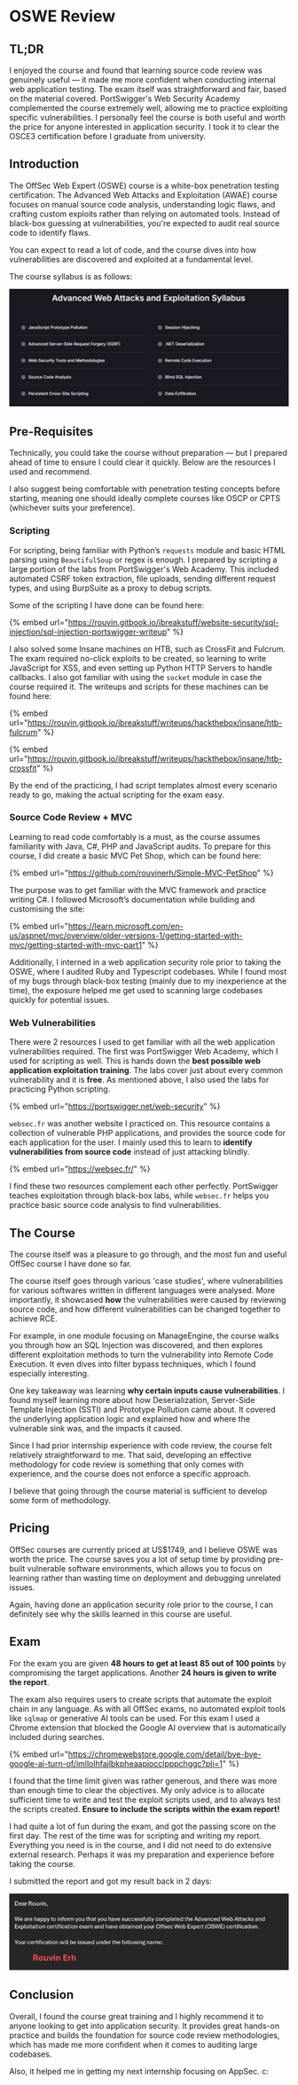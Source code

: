 # OSWE Review

## TL;DR

I enjoyed the course and found that learning source code review was genuinely useful — it made me more confident when conducting internal web application testing. The exam itself was straightforward and fair, based on the material covered. PortSwigger's Web Security Academy complemented the course extremely well, allowing me to practice exploiting specific vulnerabilities. I personally feel the course is both useful and worth the price for anyone interested in application security. I took it to clear the OSCE3 certification before I graduate from university.

## Introduction

The OffSec Web Expert (OSWE) course is a white-box penetration testing certification. The Advanced Web Attacks and Exploitation (AWAE) course focuses on manual source code analysis, understanding logic flaws, and crafting custom exploits rather than relying on automated tools. Instead of black-box guessing at vulnerabilities, you're expected to audit real source code to identify flaws.

You can expect to read a lot of code, and the course dives into how vulnerabilities are discovered and exploited at a fundamental level.

The course syllabus is as follows:

![Taken from OffSec's Website](../../../.gitbook/assets/oswe-review-image.png)

## Pre-Requisites

Technically, you could take the course without preparation — but I prepared ahead of time to ensure I could clear it quickly. Below are the resources I used and recommend.

I also suggest being comfortable with penetration testing concepts before starting, meaning one should ideally complete courses like OSCP or CPTS (whichever suits your preference).

### Scripting

For scripting, being familiar with Python’s `requests` module and basic HTML parsing using `BeautifulSoup` or regex is enough. I prepared by scripting a large portion of the labs from PortSwigger's Web Academy. This included automated CSRF token extraction, file uploads, sending different request types, and using BurpSuite as a proxy to debug scripts.

Some of the scripting I have done can be found here:

{% embed url="https://rouvin.gitbook.io/ibreakstuff/website-security/sql-injection/sql-injection-portswigger-writeup" %}

I also solved some Insane machines on HTB, such as CrossFit and Fulcrum. The exam required no-click exploits to be created, so learning to write JavaScript for XSS, and even setting up Python HTTP Servers to handle callbacks. I also got familiar with using the `socket` module in case the course required it. The writeups and scripts for these machines can be found here:

{% embed url="https://rouvin.gitbook.io/ibreakstuff/writeups/hackthebox/insane/htb-fulcrum" %}

{% embed url="https://rouvin.gitbook.io/ibreakstuff/writeups/hackthebox/insane/htb-crossfit" %}

By the end of the practicing, I had script templates almost every scenario ready to go, making the actual scripting for the exam easy.

### Source Code Review + MVC

Learning to read code comfortably is a must, as the course assumes familiarity with Java, C#, PHP and JavaScript audits. To prepare for this course, I did create a basic MVC Pet Shop, which can be found here:

{% embed url="https://github.com/rouvinerh/Simple-MVC-PetShop" %}

The purpose was to get familiar with the MVC framework and practice writing C#. I followed Microsoft’s documentation while building and customising the site:

{% embed url="https://learn.microsoft.com/en-us/aspnet/mvc/overview/older-versions-1/getting-started-with-mvc/getting-started-with-mvc-part1" %}

Additionally, I interned in a web application security role prior to taking the OSWE, where I audited Ruby and Typescript codebases. While I found most of my bugs through black-box testing (mainly due to my inexperience at the time), the exposure helped me get used to scanning large codebases quickly for potential issues.

### Web Vulnerabilities

There were 2 resources I used to get familiar with all the web application vulnerabilities required. The first was PortSwigger Web Academy, which I used for scripting as well. This is hands down the **best possible web application exploitation training**. The labs cover just about every common vulnerability and it is **free**. As mentioned above, I also used the labs for practicing Python scripting.

{% embed url="https://portswigger.net/web-security" %}

`websec.fr` was another website I practiced on. This resource contains a collection of vulnerable PHP applications, and provides the source code for each application for the user. I mainly used this to learn to **identify vulnerabilities from source code** instead of just attacking blindly.

{% embed url="https://websec.fr/" %}

I find these two resources complement each other perfectly. PortSwigger teaches exploitation through black-box labs, while `websec.fr` helps you practice basic source code analysis to find vulnerabilities.

## The Course

The course itself was a pleasure to go through, and the most fun and useful OffSec course I have done so far.

The course itself goes through various 'case studies', where vulnerabilities for various softwares written in different languages were analysed. More importantly, it showcased **how** the vulnerabilities were caused by reviewing source code, and how different vulnerabilities can be changed together to achieve RCE.

For example, in one module focusing on ManageEngine, the course walks you through how an SQL Injection was discovered, and then explores different exploitation methods to turn the vulnerability into Remote Code Execution. It even dives into filter bypass techniques, which I found especially interesting.

One key takeaway was learning **why certain inputs cause vulnerabilities**. I found myself learning more about how Deserialization, Server-Side Template Injection (SSTI) and Prototype Pollution came about. It covered the underlying application logic and explained how and where the vulnerable sink was, and the impacts it caused.

Since I had prior internship experience with code review, the course felt relatively straightforward to me. That said, developing an effective methodology for code review is something that only comes with experience, and the course does not enforce a specific approach.

I believe that going through the course material is sufficient to develop some form of methodology.

## Pricing

OffSec courses are currently priced at US$1749, and I believe OSWE was worth the price. The course saves you a lot of setup time by providing pre-built vulnerable software environments, which allows you to focus on learning rather than wasting time on deployment and debugging unrelated issues.

Again, having done an application security role prior to the course, I can definitely see why the skills learned in this course are useful.

## Exam

For the exam you are given **48 hours to get at least 85 out of 100 points** by compromising the target applications. Another **24 hours is given to write the report**.

The exam also requires users to create scripts that automate the exploit chain in any language. As with all OffSec exams, no automated exploit tools like `sqlmap` or generative AI tools can be used. For this exam I used a Chrome extension that blocked the Google AI overview that is automatically included during searches.

{% embed url="https://chromewebstore.google.com/detail/bye-bye-google-ai-turn-of/imllolhfajlbkpheaapjocclpppchggc?pli=1" %}

I found that the time limit given was rather generous, and there was more than enough time to clear the objectives. My only advice is to allocate sufficient time to write and test the exploit scripts used, and to always test the scripts created. **Ensure to include the scripts within the exam report!**

I had quite a lot of fun during the exam, and got the passing score on the first day. The rest of the time was for scripting and writing my report. Everything you need is in the course, and I did not need to do extensive external research. Perhaps it was my preparation and experience before taking the course.

I submitted the report and got my result back in 2 days:

![Passed!](../../../.gitbook/assets/oswe-review-image-1.png)

## Conclusion

Overall, I found the course great training and I highly recommend it to anyone looking to get into application security. It provides great hands-on practice and builds the foundation for source code review methodologies, which has made me more confident when it comes to auditing large codebases.

Also, it helped me in getting my next internship focusing on AppSec. c: